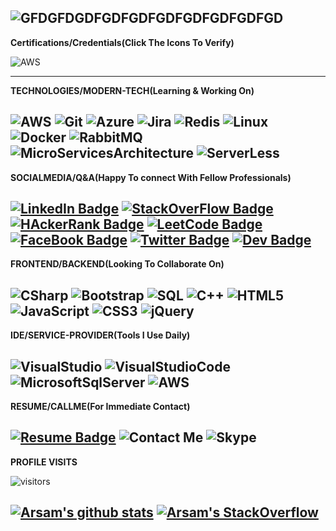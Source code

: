 
![GFDGFDGDFGDFGDFGDFGDFGDFGDFGD](https://github.com/arsam31/arsam31/blob/main/arsam2.gif)
-------------------------------------------------------------------------------------------------------------------------------------------------------------------------------
**Certifications/Credentials(Click The Icons To Verify)**

![AWS](https://img.shields.io/badge/-AwsCertifiedClodPractitioner-000?&logo=Amazon-AWS&logoColor=00CAFF)

-------------------------------------------------------------------------------------------------------------------------------------------------------------------------------
**TECHNOLOGIES/MODERN-TECH(Learning & Working On)**

![AWS](https://img.shields.io/badge/-AWS-000?&logo=Amazon-AWS&logoColor=FF9900)
![Git](https://img.shields.io/badge/-Git-000?&logo=git)
![Azure](https://img.shields.io/badge/-Azure-000?&logo=azure-devops&logoColor=0078D7)
![Jira](https://img.shields.io/badge/-Jira-000?&logo=jira-software)
![Redis](https://img.shields.io/badge/-Redis-000?&logo=redis&logoColor=DC382D)
![Linux](https://img.shields.io/badge/-Linux-000?&logo=linux)
![Docker](https://img.shields.io/badge/-Docker-000?&logo=Docker&logoColor=2496ED)
![RabbitMQ](https://img.shields.io/badge/-RabbitMQ-000?&logo=Rabbitmq&logoColor=FF6600)
![MicroServicesArchitecture](https://img.shields.io/badge/-MicroservicesArchitecture-000?&logo=micro:bit&logoColor=00ED00)
![ServerLess](https://img.shields.io/badge/-ServerLess-000?&logo=serverless&logoColor=FD5750)
-------------------------------------------------------------------------------------------------------------------------------------------------------------------------------
**SOCIALMEDIA/Q&A(Happy To connect With Fellow Professionals)**

[![LinkedIn Badge](https://img.shields.io/badge/-LinkedIn(LetsConnect)-000?&logo=LinkedIn&logoColor=0077B5&link=https://linkedin.com/in/arsamrahmaan/)](https://linkedin.com/in/arsamrahmaan/)
[![StackOverFlow Badge](https://img.shields.io/badge/-StackOverFlow-000?&logo=stack-overflow&logoColor=FE7A16&link=https://stackoverflow.com/users/8907014/arsam?tab=profile)](https://stackoverflow.com/users/8907014/arsam?tab=profile)
[![HAckerRank Badge](https://img.shields.io/badge/-HackerRank-000?&logo=hackerrank&logoColor=2EC866&link=https://www.hackerrank.com/arsamrahmaan31)](https://www.hackerrank.com/arsamrahmaan31)
[![LeetCode Badge](https://img.shields.io/badge/-LeetCode-000?&logo=leetcode&logoColor=F89F1B&link=https://leetcode.com/arsamrahmaan31/)](https://leetcode.com/arsamrahmaan31/)
[![FaceBook Badge](https://img.shields.io/badge/-FaceBook-000?&logo=facebook&logoColor=1877F2&link=https://facebook.com/arsamrahmaan31)](https://facebook.com/arsamrahmaan31)
[![Twitter Badge](https://img.shields.io/badge/-Twitter-000?&logo=Twitter&logoColor=1DA1F2&link=https://twitter.com/arsamrahmaan31)](https://twitter.com/arsamrahmaan31)
[![Dev Badge](https://img.shields.io/badge/-Dev.to-000?&logo=dev.to&logoColor=0A0A0A&link=https://dev.to/arsam31)](https://dev.to/arsam31)
-------------------------------------------------------------------------------------------------------------------------------------------------------------------------------
**FRONTEND/BACKEND(Looking To Collaborate On)**

![CSharp](https://img.shields.io/badge/-CSharp-000?&logo=c-sharp&logoColor=239120)
![Bootstrap](https://img.shields.io/badge/-Bootstrap-000?&logo=bootstrap&logoColor=563D7C)
![SQL](https://img.shields.io/badge/-SQL-000?&logo=MySQL)
![C++](https://img.shields.io/badge/-C++-000?&logo=c%2b%2b&logoColor=00599C)
![HTML5](https://img.shields.io/badge/-HTML5-000?&logo=html5&logoColor=E34F26)
![JavaScript](https://img.shields.io/badge/-JavaScript-000?&logo=JavaScript)
![CSS3](https://img.shields.io/badge/-CSS3-000?&logo=html5&logoColor=1572B6)
![jQuery](https://img.shields.io/badge/-jQuery-000?&logo=jQuery&logoColor=0769AD)
-------------------------------------------------------------------------------------------------------------------------------------------------------------------------------
**IDE/SERVICE-PROVIDER(Tools I Use Daily)**

![VisualStudio](https://img.shields.io/badge/-VisualStudio-000?&logo=visual-studio&logoColor=5C2D91)
![VisualStudioCode](https://img.shields.io/badge/-VisualStudioCode-000?&logo=visual-studio-code&logoColor=007ACC)
![MicrosoftSqlServer](https://img.shields.io/badge/-MicrosoftSqlServer-000?&logo=microsoft-sql-server&logoColor=CC2927)
![AWS](https://img.shields.io/badge/-AWS-000?&logo=amazon-aws&logoColor=EA77FF)
-------------------------------------------------------------------------------------------------------------------------------------------------------------------------------
**RESUME/CALLME(For Immediate Contact)**

[![Resume Badge](https://img.shields.io/badge/-MyResume-000?&logo=abb-robotstudio&logoColor=FF9E0F&link=https://drive.google.com/file/d/1otmBzbPAb9-I0drOY8X_N-BuVmjMCk8h/view?usp=sharing)](https://drive.google.com/file/d/1otmBzbPAb9-I0drOY8X_N-BuVmjMCk8h/view?usp=sharing)
![Contact Me](https://img.shields.io/badge/-+923367065720-000?&logo=whatsapp&logoColor=25D366)
![Skype](https://img.shields.io/badge/-tf@softwarealliance.dk-000?&logo=Skype&logoColor=00AFF0)
-------------------------------------------------------------------------------------------------------------------------------------------------------------------------------
**PROFILE VISITS** 

![visitors](https://visitor-badge.glitch.me/badge?page_id=arsam31.arsam31)

[![Arsam's github stats](https://github-readme-stats.vercel.app/api?username=arsam31&show_icons=true&theme=merko)](https://github.com/arsam31)
[![Arsam's StackOverflow](https://github-readme-stackoverflow.vercel.app/?userID=8907014&theme=dark)](https://stackoverflow.com/users/8907014/hafiz-arsam-rahmaan)
 ------------------------------------------------------------------------------------------------------------------------------------------------------------------------------- 


<!--<details>
<!--<summary>
  MORE ABOUT ME
</summary>
<!-- https://simpleicons.org/(for icons) -->
<!--**Other projects**

<!--[![Overwatch](https://img.shields.io/badge/-📊 Overwatch-000?)](https://github.com/adamalston/Overwatch)
[![RGB Text Colorizer](https://img.shields.io/badge/-🌈 RGB Text Colorizer-000?)](https://github.com/adamalston/rgbTextColorizer)

<!--</details>

